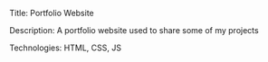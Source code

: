 Title: Portfolio Website

Description: A portfolio website used to share some of my projects

Technologies: HTML, CSS, JS